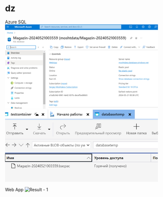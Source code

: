 # dz


Azure SQL
![Result - 1](magazin.jpg)
![Result - 1](magazin-blob.jpg)


Web App
![Result - 1](site.jpg)
